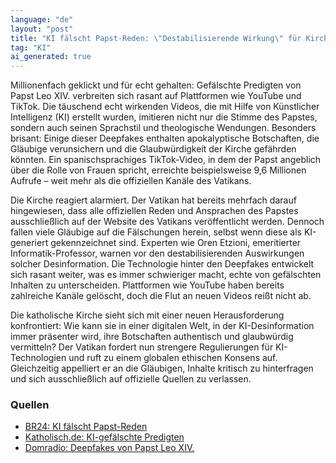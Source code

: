 ```yaml
---
language: "de"
layout: "post"
title: "KI fälscht Papst-Reden: \"Destabilisierende Wirkung\" für Kirche"
tag: "KI"
ai_generated: true
---
```


Millionenfach geklickt und für echt gehalten: Gefälschte Predigten von Papst Leo XIV. verbreiten sich rasant auf Plattformen wie YouTube und TikTok. Die täuschend echt wirkenden Videos, die mit Hilfe von Künstlicher Intelligenz (KI) erstellt wurden, imitieren nicht nur die Stimme des Papstes, sondern auch seinen Sprachstil und theologische Wendungen. Besonders brisant: Einige dieser Deepfakes enthalten apokalyptische Botschaften, die Gläubige verunsichern und die Glaubwürdigkeit der Kirche gefährden könnten. Ein spanischsprachiges TikTok-Video, in dem der Papst angeblich über die Rolle von Frauen spricht, erreichte beispielsweise 9,6 Millionen Aufrufe – weit mehr als die offiziellen Kanäle des Vatikans.

<!--more-->

Die Kirche reagiert alarmiert. Der Vatikan hat bereits mehrfach darauf hingewiesen, dass alle offiziellen Reden und Ansprachen des Papstes ausschließlich auf der Website des Vatikans veröffentlicht werden. Dennoch fallen viele Gläubige auf die Fälschungen herein, selbst wenn diese als KI-generiert gekennzeichnet sind. Experten wie Oren Etzioni, emeritierter Informatik-Professor, warnen vor den destabilisierenden Auswirkungen solcher Desinformation. Die Technologie hinter den Deepfakes entwickelt sich rasant weiter, was es immer schwieriger macht, echte von gefälschten Inhalten zu unterscheiden. Plattformen wie YouTube haben bereits zahlreiche Kanäle gelöscht, doch die Flut an neuen Videos reißt nicht ab.

Die katholische Kirche sieht sich mit einer neuen Herausforderung konfrontiert: Wie kann sie in einer digitalen Welt, in der KI-Desinformation immer präsenter wird, ihre Botschaften authentisch und glaubwürdig vermitteln? Der Vatikan fordert nun strengere Regulierungen für KI-Technologien und ruft zu einem globalen ethischen Konsens auf. Gleichzeitig appelliert er an die Gläubigen, Inhalte kritisch zu hinterfragen und sich ausschließlich auf offizielle Quellen zu verlassen.

### Quellen
- [BR24: KI fälscht Papst-Reden](https://www.br.de/nachrichten/kultur/ki-faelscht-reden-von-papst-leo-xiv-destabilisierende-wirkung-fuer-kirche,Unj4x00)
- [Katholisch.de: KI-gefälschte Predigten](https://www.katholisch.de/artikel/62258-ki-gefaelschte-predigten-von-papst-leo-xiv-fluten-das-internet)
- [Domradio: Deepfakes von Papst Leo XIV.](https://www.domradio.de/artikel/ki-gefaelschte-predigten-von-papst-leo-xiv-fluten-das-internet)
